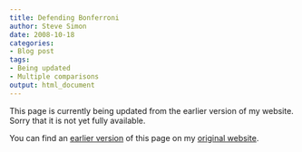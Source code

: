 ```yaml
---
title: Defending Bonferroni
author: Steve Simon
date: 2008-10-18
categories:
- Blog post
tags:
- Being updated
- Multiple comparisons
output: html_document
---
```


This page is currently being updated from the earlier version of my website. Sorry that it is not yet fully available.

<!---More--->

You can find an [earlier version][sim1] of this page on my [original website][sim2].

[sim1]: http://www.pmean.com/08/DefendingBonferroni.html
[sim2]: http://www.pmean.com/original_site.html
